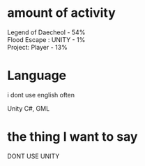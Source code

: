 # amount of activity 

Legend of Daecheol - 54% <br>
Flood Escape : UNITY - 1% <br>
Project: Player - 13%

# Language
i dont use english often<br>

Unity C#,
GML

# the thing I want to say 
DONT USE UNITY
